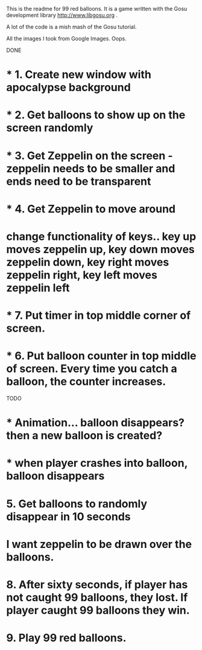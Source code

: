 This is the readme for 99 red balloons. It is a game written with the Gosu
development library http://www.libgosu.org . 

A lot of the code is a mish mash of the Gosu tutorial.

All the images I took from Google Images. Oops.

DONE

# * 1. Create new window with apocalypse background
# * 2. Get balloons to show up on the screen randomly
# * 3. Get Zeppelin on the screen - zeppelin needs to be smaller and ends need to be transparent
# * 4. Get Zeppelin to move around
# change functionality of keys.. key up moves zeppelin up, key down moves zeppelin down, key right moves zeppelin right, key left moves zeppelin left 
# * 7. Put timer in top middle corner of screen.
# * 6. Put balloon counter in top middle of screen. Every time you catch a balloon, the counter increases.

TODO

# * Animation... balloon disappears? then a new balloon is created?
# * when player crashes into balloon, balloon disappears
# 5. Get balloons to randomly disappear in 10 seconds
# I want zeppelin to be drawn over the balloons.
# 8. After sixty seconds, if player has not caught 99 balloons, they lost. If player caught 99 balloons they win.
# 9. Play 99 red balloons.